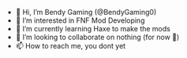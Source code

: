 - 👋 Hi, I’m Bendy Gaming (@BendyGaming0)
- 👀 I’m interested in FNF Mod Developing
- 🌱 I’m currently learning Haxe to make the mods
- 💞️ I’m looking to collaborate on nothing (for now 👀)
- 📫 How to reach me, you dont yet

<!---
BendyGaming0/BendyGaming0 is a ✨ special ✨ repository because its `README.md` (this file) appears on your GitHub profile.
You can click the Preview link to take a look at your changes.
--->
